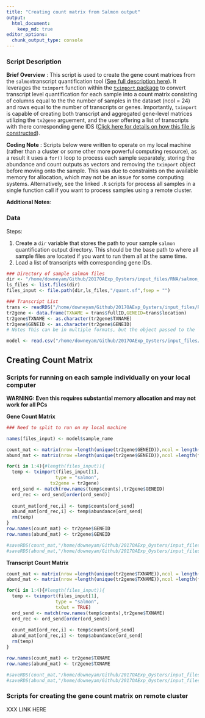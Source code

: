 ```yaml
---
title: "Creating count matrix from Salmon output"
output: 
  html_document: 
    keep_md: true
editor_options: 
  chunk_output_type: console
---
```




### **Script Description**  
**Brief Overview** : This script is used to create the gene count matrices from the ```salmon```transcript quantification tool ([See full description here](https://github.com/epigeneticstoocean/2017OAExp_Oysters/blob/master/markdown_files/Salmon_pipeline/README.md)). It leverages the ```tximport``` function within the [```tximport``` package](http://bioconductor.org/packages/release/bioc/vignettes/tximport/inst/doc/tximport.html) to convert transcript level quantification for each sample into a count matrix consisting of columns equal to the the number of samples in the dataset (ncol = 24) and rows equal to the number of transcripts or genes. Importantly, ```tximport``` is capable of creating both transcript and aggregated gene-level matrices utilizing the ```tx2gene``` arguement, and the user offering a list of transcripts with there corresponding gene IDS ([Click here for details on how this file is constructed](https://github.com/epigeneticstoocean/2017OAExp_Oysters/blob/master/markdown_files/extra/transcriptomeReferenceFile_generation.md)).  

**Coding Note** : Scripts below were written to operate on my local machine (rather than a cluster or some other more powerful computing resource), as a result it uses a ```for()``` loop to process each sample separately, storing the abundance and count outputs as vectors and removing the ```tximport``` object before moving onto the sample. This was due to constraints on the available memory for allocation, which may not be an issue for some computing systems. Alternatively, see the linked ```.R``` scripts for process all samples in a single function call if you want to process samples using a remote cluster. 

**Additional Notes**:

### **Data**  

Steps:  
1) Create a ```dir``` variable that stores the path to your sample ```salmon``` quantification output directory. This should be the base path to where all sample files are located if you want to run them all at the same time.  
2) Load a list of transcripts with corresponding gene IDs. 
  

```r
### Directory of sample salmon files
dir <- "/home/downeyam/Github/2017OAExp_Oysters/input_files/RNA/salmon_pipeline/run20180512/"
ls_files <- list.files(dir)
files_input <- file.path(dir,ls_files,"/quant.sf",fsep = "")

### Transcript List 
trans <- readRDS("/home/downeyam/Github/2017OAExp_Oysters/input_files/RNA/transcriptome_fromGenome_table.RData")
tr2gene <- data.frame(TXNAME = trans$fullID,GENEID=trans$location)
tr2gene$TXNAME <- as.character(tr2gene$TXNAME)
tr2gene$GENEID <- as.character(tr2gene$GENEID)
# Notes This can be in multiple formats, but the object passed to the ```tximport``` function should contain two columns called TXNAME with the transcript ID and GENEID with the gene names. In addition, the TXNAME column needs to match transcript names used for the transcript quantification in salmon.  

model <- read.csv("/home/downeyam/Github/2017OAExp_Oysters/input_files/RNA/metadata_cvirginica_rna_meta.txt")
```

## **Creating Count Matrix**  

### Scripts for running on each sample individually on your local computer 

**WARNING: Even this requires substantial memory allocation and may not work for all PCs**  

**Gene Count Matrix**

```r
### Need to split to run on my local machine

names(files_input) <- model$sample_name

count_mat <- matrix(nrow =length(unique(tr2gene$GENEID)),ncol = length(files_input),data = 0)
abund_mat <- matrix(nrow =length(unique(tr2gene$GENEID)),ncol =length(files_input),data=0)

for(i in 1:4){#length(files_input)){
  temp <- tximport(files_input[1],
                  type = "salmon",
                tx2gene = tr2gene)
  ord_send <- match(row.names(temp$counts),tr2gene$GENEID)
  ord_rec <- ord_send[order(ord_send)]
  
  count_mat[ord_rec,i] <- temp$counts[ord_send]
  abund_mat[ord_rec,i] <- temp$abundance[ord_send]
  rm(temp)
}
row.names(count_mat) <- tr2gene$GENEID
row.names(abund_mat) <- tr2gene$GENEID

#saveRDS(count_mat,"/home/downeyam/Github/2017OAExp_Oysters/input_files/RNA/salmon_pipeline/XXXXFILENAMEHERE_gene_countMatrix_.RData")
#saveRDS(abund_mat,"/home/downeyam/Github/2017OAExp_Oysters/input_files/RNA/salmon_pipeline/XXXXFILENAMEHERE_gene_abundMatrix_.RData")
```

**Transcript Count Matrix**

```r
count_mat <- matrix(nrow =length(unique(tr2gene$TXNAME)),ncol = length(files_input),data = 0)
abund_mat <- matrix(nrow =length(unique(tr2gene$TXNAME)),ncol =length(files_input),data=0)

for(i in 1:4){#length(files_input)){
  temp <- tximport(files_input[1],
                  type = "salmon",
                  txOut = TRUE)
  ord_send <- match(row.names(temp$counts),tr2gene$TXNAME)
  ord_rec <- ord_send[order(ord_send)]
  
  count_mat[ord_rec,i] <- temp$counts[ord_send]
  abund_mat[ord_rec,i] <- temp$abundance[ord_send]
  rm(temp)
}

row.names(count_mat) <- tr2gene$TXNAME
row.names(abund_mat) <- tr2gene$TXNAME

#saveRDS(count_mat,"/home/downeyam/Github/2017OAExp_Oysters/input_files/RNA/salmon_pipeline/XXXXFILENAMEHERE_trans_countMatrix_.RData")
#saveRDS(abund_mat,"/home/downeyam/Github/2017OAExp_Oysters/input_files/RNA/salmon_pipeline/XXXXFILENAMEHERE_trans_abundMatrix_.RData")
```

### Scripts for creating the gene count matrix on remote cluster

XXX  LINK HERE
